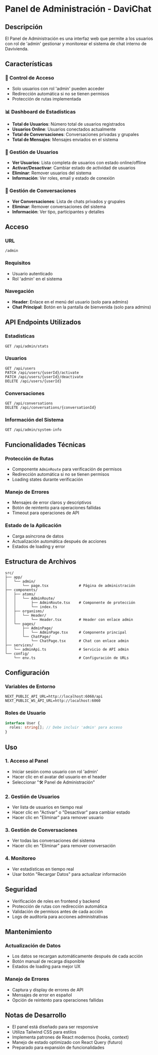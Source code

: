 # Panel de Administración - DaviChat

## Descripción

El Panel de Administración es una interfaz web que permite a los usuarios con rol de 'admin' gestionar y monitorear el sistema de chat interno de Davivienda.

## Características

### 🔐 Control de Acceso
- Solo usuarios con rol 'admin' pueden acceder
- Redirección automática si no se tienen permisos
- Protección de rutas implementada

### 📊 Dashboard de Estadísticas
- **Total de Usuarios**: Número total de usuarios registrados
- **Usuarios Online**: Usuarios conectados actualmente
- **Total de Conversaciones**: Conversaciones privadas y grupales
- **Total de Mensajes**: Mensajes enviados en el sistema

### 👥 Gestión de Usuarios
- **Ver Usuarios**: Lista completa de usuarios con estado online/offline
- **Activar/Desactivar**: Cambiar estado de actividad de usuarios
- **Eliminar**: Remover usuarios del sistema
- **Información**: Ver roles, email y estado de conexión

### 💬 Gestión de Conversaciones
- **Ver Conversaciones**: Lista de chats privados y grupales
- **Eliminar**: Remover conversaciones del sistema
- **Información**: Ver tipo, participantes y detalles

## Acceso

### URL
```
/admin
```

### Requisitos
- Usuario autenticado
- Rol 'admin' en el sistema

### Navegación
- **Header**: Enlace en el menú del usuario (solo para admins)
- **Chat Principal**: Botón en la pantalla de bienvenida (solo para admins)

## API Endpoints Utilizados

### Estadísticas
```
GET /api/admin/stats
```

### Usuarios
```
GET /api/users
PATCH /api/users/{userId}/activate
PATCH /api/users/{userId}/deactivate
DELETE /api/users/{userId}
```

### Conversaciones
```
GET /api/conversations
DELETE /api/conversations/{conversationId}
```

### Información del Sistema
```
GET /api/admin/system-info
```

## Funcionalidades Técnicas

### Protección de Rutas
- Componente `AdminRoute` para verificación de permisos
- Redirección automática si no se tienen permisos
- Loading states durante verificación

### Manejo de Errores
- Mensajes de error claros y descriptivos
- Botón de reintento para operaciones fallidas
- Timeout para operaciones de API

### Estado de la Aplicación
- Carga asíncrona de datos
- Actualización automática después de acciones
- Estados de loading y error

## Estructura de Archivos

```
src/
├── app/
│   └── admin/
│       └── page.tsx              # Página de administración
├── components/
│   ├── atoms/
│   │   └── AdminRoute/
│   │       ├── AdminRoute.tsx    # Componente de protección
│   │       └── index.ts
│   ├── organisms/
│   │   └── Header/
│   │       └── Header.tsx        # Header con enlace admin
│   └── pages/
│       ├── AdminPage/
│       │   └── AdminPage.tsx     # Componente principal
│       └── ChatPage/
│           └── ChatPage.tsx      # Chat con enlace admin
├── services/
│   └── adminApi.ts               # Servicio de API admin
└── config/
    └── env.ts                    # Configuración de URLs
```

## Configuración

### Variables de Entorno
```env
NEXT_PUBLIC_API_URL=http://localhost:6060/api
NEXT_PUBLIC_WS_API_URL=http://localhost:6060
```

### Roles de Usuario
```typescript
interface User {
  roles: string[]; // Debe incluir 'admin' para acceso
}
```

## Uso

### 1. Acceso al Panel
- Iniciar sesión como usuario con rol 'admin'
- Hacer clic en el avatar del usuario en el header
- Seleccionar "🛠️ Panel de Administración"

### 2. Gestión de Usuarios
- Ver lista de usuarios en tiempo real
- Hacer clic en "Activar" o "Desactivar" para cambiar estado
- Hacer clic en "Eliminar" para remover usuario

### 3. Gestión de Conversaciones
- Ver todas las conversaciones del sistema
- Hacer clic en "Eliminar" para remover conversación

### 4. Monitoreo
- Ver estadísticas en tiempo real
- Usar botón "Recargar Datos" para actualizar información

## Seguridad

- Verificación de roles en frontend y backend
- Protección de rutas con redirección automática
- Validación de permisos antes de cada acción
- Logs de auditoría para acciones administrativas

## Mantenimiento

### Actualización de Datos
- Los datos se recargan automáticamente después de cada acción
- Botón manual de recarga disponible
- Estados de loading para mejor UX

### Manejo de Errores
- Captura y display de errores de API
- Mensajes de error en español
- Opción de reintento para operaciones fallidas

## Notas de Desarrollo

- El panel está diseñado para ser responsive
- Utiliza Tailwind CSS para estilos
- Implementa patrones de React modernos (hooks, context)
- Manejo de estado optimizado con React Query (futuro)
- Preparado para expansión de funcionalidades
